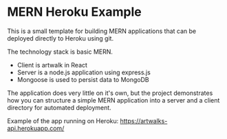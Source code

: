 # MERN Heroku Example

This is a small template for building MERN applications that can be deployed directly to Heroku using git. 

The technology stack is basic MERN. 
* Client is artwalk in React
* Server is a node.js application using express.js
* Mongoose is used to persist data to MongoDB

The application does very little on it's own, but the project demonstrates how you can structure a simple MERN application into a server and a client directory for automated deployment.

Example of the app running on Heroku: https://artwalks-api.herokuapp.com/ 